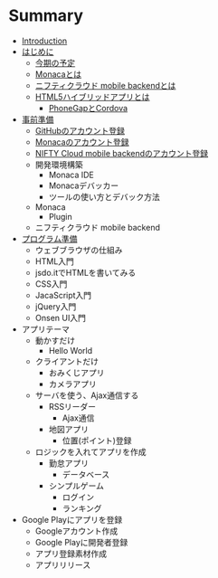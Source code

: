 # Summary

* [Introduction](README.md)
* [はじめに](preface.md)
   * [今期の予定](about_term_koriyamadojo_2016.md)
   * [Monacaとは](about_monaca.md)
   * [ニフティクラウド mobile backendとは](about_ncmb.md)
   * [HTML5ハイブリッドアプリとは](abount_html5_hybrid_app.md)
       * [PhoneGapとCordova](abount_phonegap_cordova.md)
* [事前準備](prep.md)
   * [GitHubのアカウント登録](prep_github.md)
   * [Monacaのアカウント登録](prep_monaca.md)
   * [NIFTY Cloud mobile backendのアカウント登録](prep_nifty.md)
   * 開発環境構築
       * Monaca IDE
       * Monacaデバッカー
       * ツールの使い方とデバック方法
   * Monaca
       * Plugin
   * ニフティクラウド mobile backend
* [プログラム準備](prep_programming.md)
   * ウェブブラウザの仕組み 
   * HTML入門
   * jsdo.itでHTMLを書いてみる
   * CSS入門
   * JacaScript入門
   * jQuery入門
   * Onsen UI入門
* アプリテーマ
   * 動かすだけ
       * Hello World
   * クライアントだけ
       * おみくじアプリ
       * カメラアプリ
   * サーバを使う、Ajax通信する
       * RSSリーダー
           * Ajax通信
       * 地図アプリ
           * 位置(ポイント)登録
   * ロジックを入れてアプリを作成
       * 勤怠アプリ
           * データベース
       * シンプルゲーム
           * ログイン
           * ランキング
* Google Playにアプリを登録
   * Googleアカウント作成
   * Google Playに開発者登録
   * アプリ登録素材作成
   * アプリリリース

